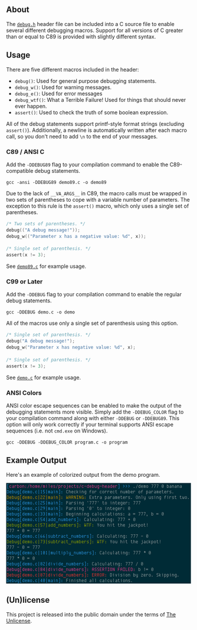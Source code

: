 ## About

The [`debug.h`](debug.h) header file can be included into a C source file to enable
several different debugging macros. Support for all versions of C greater than
or equal to C89 is provided with slightly different syntax.

## Usage

There are five different macros included in the header:

* `debug()`: Used for general purpose debugging statements.
* `debug_w()`: Used for warning messages.
* `debug_e()`: Used for error messages
* `debug_wtf()`: What a Terrible Failure! Used for things that should never ever happen.
* `assert()`: Used to check the truth of some boolean expression.

All of the debug statements support printf-style format strings (excluding `assert()`).
Additionally, a newline is automatically written after each macro call, so you
don't need to add `\n` to the end of your messages.

### C89 / ANSI C

Add the `-DDEBUG89` flag to your compilation command to enable the
C89-compatible debug statements.

```
gcc -ansi -DDEBUG89 demo89.c -o demo89
```

Due to the lack of `__VA_ARGS__` in C89, the macro calls must be
wrapped in two sets of parentheses to cope with a variable number of
parameters. The exception to this rule is the `assert()` macro, which only
uses a single set of parentheses.

```c
/* Two sets of parentheses. */
debug(("A debug message!"));
debug_w(("Parameter x has a negative value: %d", x));

/* Single set of parenthesis. */
assert(x != 3);
```

See [`demo89.c`](demo89.c) for example usage.

### C99 or Later

Add the `-DDEBUG` flag to your compilation command to enable the regular
debug statements.

```
gcc -DDEBUG demo.c -o demo
```

All of the macros use only a single set of parenthesis using this option.

```c
/* Single set of parenthesis. */
debug("A debug message!");
debug_w("Parameter x has negative value: %d", x);

/* Single set of parenthesis. */
assert(x != 3);
```

See [`demo.c`](demo.c) for example usage.

### ANSI Colors

ANSI color escape sequences can be enabled to make the output of the debugging
statements more visible. Simply add the `-DDEBUG_COLOR` flag to your
compilation command along with either `-DDEBUG` or `-DDEBUG89`. This option will only
work correctly if your terminal supports ANSI escape sequences (i.e. not `cmd.exe`
on Windows).

```
gcc -DDEBUG -DDEBUG_COLOR program.c -o program
```

## Example Output

Here's an example of colorized output from the demo program.

![Demo Output](demo.png "Demo Output")

## (Un)license

This project is released into the public domain under the terms of
[The Unlicense](UNLICENSE).
